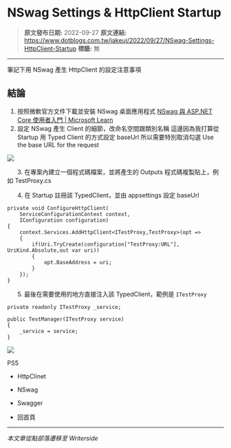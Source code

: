 # NSwag Settings &amp; HttpClient Startup

> **原文發布日期:** 2022-09-27
> **原文連結:** https://www.dotblogs.com.tw/jakeuj/2022/09/27/NSwag-Settings-HttpClient-Startup
> **標籤:** 無

---

筆記下用 NSwag 產生 HttpClient 的設定注意事項

## 結論

1. 按照微軟官方文件下載並安裝 NSwag 桌面應用程式
   [NSwag 與 ASP.NET Core 使用者入門 | Microsoft Learn](https://learn.microsoft.com/zh-tw/aspnet/core/tutorials/getting-started-with-nswag?view=aspnetcore-6.0&tabs=visual-studio)
2. 設定 NSwag 產生 Client 的細節，改命名空間跟類別名稱
   這邊因為我打算從 Startup 用 Typed Client 的方式設定 baseUrl
   所以需要特別取消勾選 Use the base URL for the request

![](https://dotblogsfile.blob.core.windows.net/user/jakeuj/8dc743da-3174-4606-81be-8d3c2038a1b8/1664251597.png.png)

      3. 在專案內建立一個程式碼檔案，並將產生的 Outputs 程式碼複製貼上，例如 TestProxy.cs

      4. 在 Startup 註冊該 TypedClient，並由 appsettings 設定 baseUrl

```
private void ConfigureHttpClient(
    ServiceConfigurationContext context,
    IConfiguration configuration)
{
    context.Services.AddHttpClient<ITestProxy,TestProxy>(opt =>
    {
        if(Uri.TryCreate(configuration["TestProxy:URL"], UriKind.Absolute,out var uri))
        {
            opt.BaseAddress = uri;
        }
    });
}
```

      5. 最後在需要使用的地方直接注入該 TypedClient，範例是 `ITestProxy`

```
private readonly ITestProxy _service;

public TestManager(ITestProxy service)
{
    _service = service;
}
```

![](https://card.psnprofiles.com/1/jakeuj.png)

PS5

* HttpClinet
* NSwag
* Swagger

* 回首頁

---

*本文章從點部落遷移至 Writerside*
